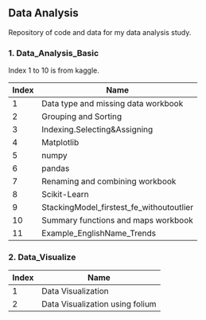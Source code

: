 ## Data Analysis

Repository of code and data for my data analysis study.

### 1. Data_Analysis_Basic

Index 1 to 10 is from kaggle.

| Index | Name                                     |
| ----- | ---------------------------------------- |
| 1     | Data type and missing data workbook      |
| 2     | Grouping and Sorting                     |
| 3     | Indexing.Selecting&Assigning             |
| 4     | Matplotlib                               |
| 5     | numpy                                    |
| 6     | pandas                                   |
| 7     | Renaming and combining workbook          |
| 8     | Scikit-Learn                             |
| 9     | StackingModel_firstest_fe_withoutoutlier |
| 10    | Summary functions and maps workbook      |
| 11    | Example_EnglishName_Trends               |

### 2.  Data_Visualize

| Index | Name                            |
| ----- | ------------------------------- |
| 1     | Data Visualization              |
| 2     | Data Visualization using folium |

